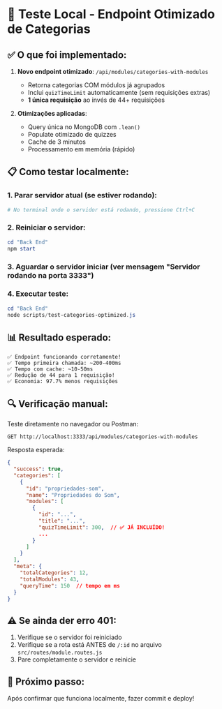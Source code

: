 # 🧪 Teste Local - Endpoint Otimizado de Categorias

## ✅ O que foi implementado:

1. **Novo endpoint otimizado**: `/api/modules/categories-with-modules`
   - Retorna categorias COM módulos já agrupados
   - Inclui `quizTimeLimit` automaticamente (sem requisições extras)
   - **1 única requisição** ao invés de 44+ requisições

2. **Otimizações aplicadas**:
   - Query única no MongoDB com `.lean()`
   - Populate otimizado de quizzes
   - Cache de 3 minutos
   - Processamento em memória (rápido)

## 📋 Como testar localmente:

### 1. Parar servidor atual (se estiver rodando):
```powershell
# No terminal onde o servidor está rodando, pressione Ctrl+C
```

### 2. Reiniciar o servidor:
```powershell
cd "Back End"
npm start
```

### 3. Aguardar o servidor iniciar (ver mensagem "Servidor rodando na porta 3333")

### 4. Executar teste:
```powershell
cd "Back End"
node scripts/test-categories-optimized.js
```

## 📊 Resultado esperado:

```
✅ Endpoint funcionando corretamente!
✅ Tempo primeira chamada: ~200-400ms
✅ Tempo com cache: ~10-50ms
✅ Redução de 44 para 1 requisição!
✅ Economia: 97.7% menos requisições
```

## 🔍 Verificação manual:

Teste diretamente no navegador ou Postman:
```
GET http://localhost:3333/api/modules/categories-with-modules
```

Resposta esperada:
```json
{
  "success": true,
  "categories": [
    {
      "id": "propriedades-som",
      "name": "Propriedades do Som",
      "modules": [
        {
          "id": "...",
          "title": "...",
          "quizTimeLimit": 300,  // ✅ JÁ INCLUÍDO!
          ...
        }
      ]
    }
  ],
  "meta": {
    "totalCategories": 12,
    "totalModules": 43,
    "queryTime": 150  // tempo em ms
  }
}
```

## ⚠️ Se ainda der erro 401:

1. Verifique se o servidor foi reiniciado
2. Verifique se a rota está ANTES de `/:id` no arquivo `src/routes/module.routes.js`
3. Pare completamente o servidor e reinicie

## 🚀 Próximo passo:

Após confirmar que funciona localmente, fazer commit e deploy!

